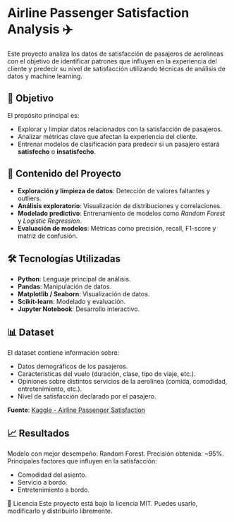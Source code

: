 # Airline Passenger Satisfaction Analysis ✈️

Este proyecto analiza los datos de satisfacción de pasajeros de aerolíneas con el objetivo de identificar patrones que influyen en la experiencia del cliente y predecir su nivel de satisfacción utilizando técnicas de análisis de datos y machine learning.

## 📌 Objetivo
El propósito principal es:
- Explorar y limpiar datos relacionados con la satisfacción de pasajeros.
- Analizar métricas clave que afectan la experiencia del cliente.
- Entrenar modelos de clasificación para predecir si un pasajero estará **satisfecho** o **insatisfecho**.

## 📂 Contenido del Proyecto
- **Exploración y limpieza de datos**: Detección de valores faltantes y outliers.
- **Análisis exploratorio**: Visualización de distribuciones y correlaciones.
- **Modelado predictivo**: Entrenamiento de modelos como *Random Forest* y *Logistic Regression*.
- **Evaluación de modelos**: Métricas como precisión, recall, F1-score y matriz de confusión.

## 🛠️ Tecnologías Utilizadas
- **Python**: Lenguaje principal de análisis.
- **Pandas**: Manipulación de datos.
- **Matplotlib / Seaborn**: Visualización de datos.
- **Scikit-learn**: Modelado y evaluación.
- **Jupyter Notebook**: Desarrollo interactivo.

## 📊 Dataset
El dataset contiene información sobre:
- Datos demográficos de los pasajeros.
- Características del vuelo (duración, clase, tipo de viaje, etc.).
- Opiniones sobre distintos servicios de la aerolínea (comida, comodidad, entretenimiento, etc.).
- Nivel de satisfacción declarado por el pasajero.

**Fuente**: [Kaggle - Airline Passenger Satisfaction](https://www.kaggle.com/datasets/teejmahal20/airline-passenger-satisfaction)

## 📈 Resultados
Modelo con mejor desempeño: Random Forest.
Precisión obtenida: ~95%.
 Principales factores que influyen en la satisfacción:
- Comodidad del asiento.
- Servicio a bordo.
- Entretenimiento a bordo.


📜 Licencia
Este proyecto está bajo la licencia MIT. Puedes usarlo, modificarlo y distribuirlo libremente.
